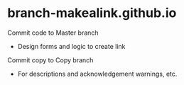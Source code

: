 # branch-makealink.github.io

Commit code to Master branch
- Design forms and logic to create link 

Commit copy to Copy branch
- For descriptions and acknowledgement warnings, etc.
